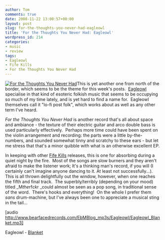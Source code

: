 ```yaml
---
author: Tom
comments: true
date: 2008-11-22 13:00:57+00:00
layout: post
slug: for-the-thoughts-you-never-had-eagleowl
title: 'For the Thoughts You Never Had: Eagleowl'
wordpress_id: 214
categories:
- music
- review
tags:
- Eagleowl
- Fife Kills
- For the Thoughts You Never Had
---
```


[![For the Thoughts You Never Had](http://eatenbymonsters.files.wordpress.com/2008/11/eagleowl_thoughtscover.jpg?w=300)](http://eatenbymonsters.files.wordpress.com/2008/11/eagleowl_thoughtscover.jpg)This is yet another one from north of the border, which seems to be the theme for this week's posts.  [Eagleowl](http://www.eagleowlattack.co.uk/) specialise in that kind of esoteric folkish music that seems to be occupying so much of my time lately, and is yet hard to find a name for.  Eagleowl themselves call it "lo-fi post folk", which works about as well as any other term I've heard.

_For the Thoughts You Never Had_ is another record that's all about space and ambiance - the texture of their electric guitar and arco double bass is used particularly effectively.  Perhaps more time could have been spent on the violin arrangement and recording: the parts were a little by-the-numbers, and sounded somewhat tinny and scratchy to these ears - but let me stress that that's a minor quibble with what is an otherwise excellent EP.

In keeping with other [Fife Kills](http://www.myspace.com/fifekills) releases, this is one for absorbing during a quiet night by the fire.  Most of the songs are slow burners and they aren't afraid to make the listener work; It's a thinking man's record, if you will (I certainly can't imagine anyone dancing to it. At least not successfully...).  This is all thrown delightfully out the window, however, when one reaches the fifth and final track.  The superbly/terribly (depending on your mood) titled _M*the*rf*ck*r _could almost be seen as a pop song, in traditional sense of the word.  There's hooks and everything!  On the whole I prefer them _sans_ drum-machine, but I've always been one to appreciate a musical sting in the tail...

[audio http://www.bearfacedrecords.com/EbMBlog_mp3s/Eagleowl/Eagleowl_Blanket.mp3]

Eagleowl - [Blanket](http://www.bearfacedrecords.com/EbMBlog_mp3s/Eagleowl/Eagleowl_Blanket.mp3)
